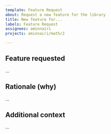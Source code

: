 ```yaml
---
template: Feature Request
about: Request a new feature for the library
title: New feature for...
labels: Feature Request
assignees: aminnairi
projects: aminnairi/math/2

---
```


## Feature requested

...

## Rationale (why)

...

## Additional context

...
